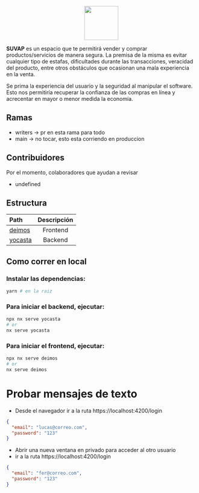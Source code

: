 <p align="center">
<img src="https://github.com/fervillalbag/suv/blob/main/logo-suv.png?raw=true" height="90" />
</p>

**SUVAP** es un espacio que te permitirá vender y comprar productos/servicios de manera segura. La premisa de la misma es evitar cualquier tipo de estafas, dificultades durante las transacciones, veracidad del producto, entre otros obstáculos que ocasionan una mala experiencia en la venta.

Se prima la experiencia del usuario y la seguridad al manipular el software. Esto nos permitiría recuperar la confianza de las compras en línea y acrecentar en mayor o menor medida la economía.

## Ramas

- writers -> pr en esta rama para todo
- main -> no tocar, esto esta corriendo en produccion

## Contribuidores

Por el momento, colaboradores que ayudan a revisar

- undefined

## Estructura

| Path                     | Descripción |
| :----------------------- | :---------: |
| [deimos](apps/deimos/)   |  Frontend   |
| [yocasta](apps/yocasta/) |   Backend   |

## Como correr en local

### Instalar las dependencias:

```bash
yarn # en la raiz
```

### Para iniciar el backend, ejecutar:

```bash
npx nx serve yocasta
# or
nx serve yocasta
```

### Para iniciar el frontend, ejecutar:

```bash
npx nx serve deimos
# or
nx serve deimos
```

# Probar mensajes de texto

- Desde el navegador ir a la ruta https://localhost:4200/login

```json
{
  "email": "lucas@correo.com",
  "password": "123"
}
```

- Abrir una nueva ventana en privado para acceder al otro usuario
- ir a la ruta https://localhost:4200/login

```json
{
  "email": "fer@correo.com",
  "password": "123"
}
```
